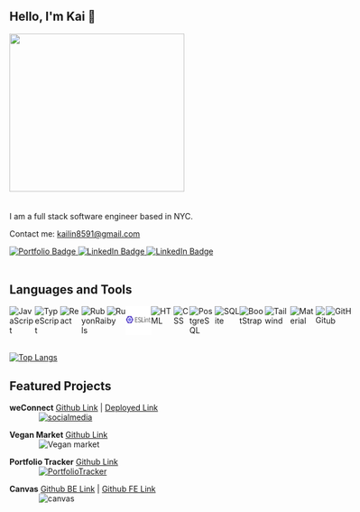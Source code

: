 ## Hello, I'm Kai 👋

<img width="310px" height="280px" src="https://media.tenor.com/zY5olcaT1T0AAAAi/diegodrawsart-women-and-girls-in-science.gif" />

######
I am a full stack software engineer based in NYC.

Contact me: kailin8591@gmail.com

<div id="badges">
  <a href="https://kailin168.github.io/Kai-page/">
    <img
      src="https://custom-icon-badges.demolab.com/badge/-Portfolio%20Website-blue?style=for-the-badge&logoColor=white&logo=repo"
      alt="Portfolio Badge"
    />
  </a>
  <a href="https://www.linkedin.com/in/kailin0/">
    <img
      src="https://img.shields.io/badge/LinkedIn-blue?style=for-the-badge&logo=linkedin&logoColor=white"
      alt="LinkedIn Badge" />
  </a>
  <a href="https://medium.com/@kailin8591">
    <img
      src="https://custom-icon-badges.demolab.com/badge/-Blog-blue?style=for-the-badge&logo=comment-discussion&logoColor=white"
      alt="LinkedIn Badge" />
  </a>
</div>

<br/>

## Languages and Tools
<div style="display:flex;flex-direction:row;">
  <img alt="JavaScript" width="45px" src="https://cdn.jsdelivr.net/gh/devicons/devicon/icons/javascript/javascript-plain.svg" />
  <img alt="TypeScript" width="45px" src="https://cdn.jsdelivr.net/gh/devicons/devicon/icons/typescript/typescript-plain.svg" />
  <img alt="React" width="45px" src="https://cdn.jsdelivr.net/gh/devicons/devicon/icons/react/react-original-wordmark.svg" />
  <img alt="RubyonRails" width="45px" src="https://cdn.jsdelivr.net/gh/devicons/devicon/icons/ruby/ruby-plain-wordmark.svg" />
  <img alt="Ruby" width="45px" src="https://cdn.jsdelivr.net/gh/devicons/devicon/icons/rails/rails-plain-wordmark.svg" />
  <img alt="ESLint" width="45px" src="https://raw.githubusercontent.com/devicons/devicon/master/icons/eslint/eslint-original-wordmark.svg" />
  <img alt="HTML" width="45px" src="https://cdn.jsdelivr.net/gh/devicons/devicon/icons/html5/html5-plain.svg" />
  <img alt="CSS" width="45px" src="https://cdn.jsdelivr.net/gh/devicons/devicon/icons/css3/css3-plain.svg" />
  <img alt="PostgreSQL" width="45px" src="https://cdn.jsdelivr.net/gh/devicons/devicon/icons/postgresql/postgresql-plain-wordmark.svg" />
  <img alt="SQLite" width="45px" src="https://cdn.jsdelivr.net/gh/devicons/devicon/icons/sqlite/sqlite-original.svg" />
  <img alt="BootStrap" width="45px" src="https://cdn.jsdelivr.net/gh/devicons/devicon/icons/bootstrap/bootstrap-plain.svg" />
  <img alt="Tailwind" width="45px" src="https://cdn.jsdelivr.net/gh/devicons/devicon/icons/tailwindcss/tailwindcss-plain.svg" />
  <img alt="Material" width="45px" src="https://cdn.jsdelivr.net/gh/devicons/devicon/icons/materialui/materialui-original.svg" />
  <img alt="Git" width="45px" src="https://cdn.jsdelivr.net/gh/devicons/devicon/icons/git/git-plain-wordmark.svg" />
  <img alt="GitHub" width="45px" src="https://cdn.jsdelivr.net/gh/devicons/devicon/icons/github/github-original.svg" />
</div>

<br/>

[![Top Langs](https://github-readme-stats.vercel.app/api/top-langs/?username=Kailin168&layout=compact&theme=merko)](https://github.com/anuraghazra/github-readme-stats)


## Featured Projects

**weConnect**
[Github Link](https://github.com/Kailin168/socialMedia) | [Deployed Link](http://ec2-54-210-65-11.compute-1.amazonaws.com/)
<br/>
[<img style="display: block; margin: 0 auto;" alt="socialmedia" width="400px" src="https://user-images.githubusercontent.com/103536761/224435497-ce542d07-42b7-467b-a5d3-0649bbec05a2.png" />](http://54.152.24.233:4000/home)

**Vegan Market**
[Github Link](https://github.com/Kailin168/e-commerce)
<br/>
<img style="display: block; margin: 0 auto;" alt="Vegan market" width="400px" src="https://user-images.githubusercontent.com/103536761/224436503-0294324b-077a-4269-9e60-14762edba2fc.png" />

**Portfolio Tracker**
[Github Link](https://github.com/Kailin168/Portfolio-Tracker-)
<br/>
[<img style="display: block; margin: 0 auto;" alt="PortfolioTracker" width="400px" src="https://user-images.githubusercontent.com/104730743/199075182-af3b80b1-470b-4735-8855-91d4d0892dee.png" />](https://www.youtube.com/watch?v=juVxJYn8nlE&ab_channel=WillieShi)

**Canvas**
[Github BE Link](https://github.com/Kailin168/CanvasProjectBE) | [Github FE Link](https://github.com/Kailin168/CanvasProjectFE) 
<br/>
<img style="display: block; margin: 0 auto;" alt="canvas" width="400px" src="https://user-images.githubusercontent.com/103536761/224437829-c0db1c0e-d99c-42b3-b798-6d02a0840c56.png" />
